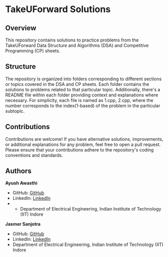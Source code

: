 # TakeUForward Solutions

## Overview
This repository contains solutions to practice problems from the TakeUForward Data Structure and Algorithms (DSA) and Competitive Programming (CP) sheets. 

## Structure
The repository is organized into folders corresponding to different sections or topics covered in the DSA and CP sheets. Each folder contains the solutions to problems related to that particular topic. Additionally, there's a README file within each folder providing context and explanations where necessary. For simplicity, each file is named as 1.cpp, 2.cpp, where the number corresponds to the index(1-based) of the problem in the particular subtopic.

## Contributions
Contributions are welcome! If you have alternative solutions, improvements, or additional explanations for any problem, feel free to open a pull request. Please ensure that your contributions adhere to the repository's coding conventions and standards.

## Authors
**Ayush Awasthi** 
- GitHub: [GitHub](https://github.com/ayushawasthi24)
- LinkedIn: [LinkedIn](https://www.linkedin.com/in/ayush-awasthi-a232b8254/)
- - Department of Electrical Engineering, Indian Institute of Technology (IIT) Indore

**Jasmer Sanjotra** 
- GitHub: [GitHub](https://github.com/TheAlphaJas)
- LinkedIn: [LinkedIn](https://www.linkedin.com/in/jasmer-singh-sanjotra-a05b95250/)
- Department of Electrical Engineering, Indian Institute of Technology (IIT) Indore
